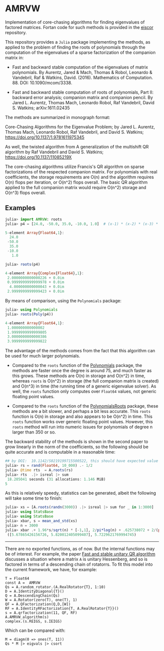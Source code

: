 # AMRVW


Implementation of core-chasing algorithms for finding eigenvalues of factored matrices.  Fortan code for such methods is provided in the [eiscor](https://github.com/eiscor/eiscor) repository.

This repository provides a `Julia` package implementing the methods,
as applied to the problem of finding the roots of polynomials through
the computation of the eigenvalues of a sparse factorization of the
companion matrix in:

* Fast and backward stable computation of the eigenvalues of matrix polynomials. By Aurentz, Jared & Mach, Thomas & Robol, Leonardo & Vandebril, Raf & Watkins, David. (2016). Mathematics of Computation. 88. DOI: 10.1090/mcom/3338.


* Fast and backward stable computation of roots of polynomials, Part II: backward error analysis; companion matrix and companion pencil. By
Jared L. Aurentz, Thomas Mach, Leonardo Robol, Raf Vandebril, David S. Watkins; arXiv:1611.02435

The methods are summarized in monograph format:

Core-Chasing Algorithms for the Eigenvalue Problem; by Jared L. Aurentz, Thomas Mach, Leonardo Robol, Raf Vandebril, and David S. Watkins; https://doi.org/10.1137/1.9781611975345

As well, the twisted algorithm from A generalization of the multishift QR algorithm by Raf Vandebril and David S. Watkins; https://doi.org/10.1137/11085219X

The core-chasing algorithms utilize Francis's QR algorithm on sparse factorizations of the respected companion matrix. For polynomials with real coefficients, the storage requirements are O(n) and the algorithm requires O(n) flops per iteration, or O(n^2) flops overall. The basic QR algorithm applied to the full companion matrix would require O(n^2) storage and O(n^3) flops overall.


## Examples

```julia
julia> import AMRVW: roots
julia> p4 = [24.0, -50.0, 35.0, -10.0, 1.0]  # (x-1) * (x-2) * (x-3) * (x-4)

5-element Array{Float64,1}:
  24.0
 -50.0
  35.0
 -10.0
   1.0

julia> roots(p4)

4-element Array{Complex{Float64},1}:
 2.0000000000000226 + 0.0im
 0.9999999999999978 + 0.0im
  4.000000000000043 + 0.0im
 2.9999999999999423 + 0.0im
```

By means of comparison, using the `Polynomials` package:

```julia
julia> using Polynomials
julia> roots(Poly(p4))

4-element Array{Float64,1}:
 1.000000000000002
 1.9999999999999805
 3.0000000000000386
 3.9999999999999822
```


The advantage of the methods comes from the fact that this algorithm
can be used for much larger polynomials.

* Compared to the `roots` function of the
  [Polynomials](https://github.com/JuliaMath/Polynomials.jl) package,
  the methods are faster once the degree is around 75, and much faster
  as this grows. These methods are O(n) in storage and O(n^2) in time,
  whereas `roots` is O(n^2) in storage (the full companion matrix is
  created) and O(n^3) in time (the running time of a generic
  eigenvalue solver). As well, the `roots` function only computes over
  `Float64` values, not generic floating point values.

* Compared to the `roots` function of the
  [PolynomialsRoots](https://github.com/giordano/PolynomialRoots.jl)
  package, these methods are a bit slower, and perhaps a bit less
  accurate. This `roots` function is O(n) in storage and also appears
  to be O(n^2) in time. This `roots` function works over generic
  floating point values. However, this `roots` method will run into
  numeric issues for polynomials of degree n larger than 350 or so.


The backward stability of the methods is shown in the second paper to
grow linearly in the norm of the coefficients, so the following should
be quite accurate and is computable in a reasonable time:


```julia
## by DOI:	10.1142/S0219199715500522, this should have expected value ~ 2/pi*log(n) + .625738072 + 2/(pi*n) ~ 6.48
julia> rs = rand(Float64, 10_000) .- 1/2
julia> @time rts  = A.roots(rs)
julia> rts  .|> isreal |> sum
 18.205041 seconds (31 allocations: 1.146 MiB)
5
```

As this is relatively speedy, statistics can be generated, albeit the following will take some time to  finish:

```julia
julia> xs = [A.roots(randn(3000)) .|> isreal |> sum for _ in 1:3000]
julia> using StatsBase
julia> using StatsBase
julia> xbar, s = mean_and_std(xs)
julia> n = 3000
julia> xbar .+ 1.96*s/sqrt(n) * [-1,1], 2/pi*log(n) + .625738072 + 2/(pi*n)
 ([5.67865426156726, 5.820012405099407], 5.7229621769994745)
```


----

There are no exported functions, as of now. But the internal functions may be of interest. For example, the paper [Fast and stable unitary QR algorithm](http://etna.mcs.kent.edu/volumes/2011-2020/vol44/abstract.php?vol=44&pages=327-341) discusses a situation where a matrix `A` is unitary Hessenberg, and so is factored in terms of a descending chain of rotatorrs. To fit this model into the current framework, we have, for example:

```
T = Float64
const A =  AMRVW
Qs = A.random_rotator.(A.RealRotator{T}, 1:10)
D = A.IdentityDiagonal{T}()
Q = A.DescendingChain(Qs)
W = A.Rotator(zero(T), one(T), 1)
QF = A.QFactorization(Q,D,[W])
RF = A.IdentityRFactorization{T, A.RealRotator{T}}()
s = A.qrfactorization(11, QF, RF)
A.AMRVW_algorithm(s)
complex.(s.REIGS, s.IEIGS)
```

Which can be compared with:

```
M = diagm(0 => ones(T, 11))
Qs * M |> eigvals |> csort
```
